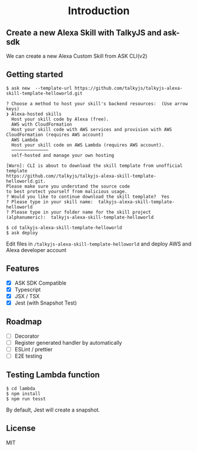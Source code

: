 ---
---

<h1 align="center">
  Introduction
</h1>

## Create a new Alexa Skill with TalkyJS and ask-sdk

We can create a new Alexa Custom Skill from ASK CLI(v2)

## Getting started

```
$ ask new  --template-url https://github.com/talkyjs/talkyjs-alexa-skill-template-helloworld.git

? Choose a method to host your skill's backend resources:  (Use arrow keys)
❯ Alexa-hosted skills
  Host your skill code by Alexa (free).
  AWS with CloudFormation
  Host your skill code with AWS services and provision with AWS CloudFormation (requires AWS account)
  AWS Lambda
  Host your skill code on AWS Lambda (requires AWS account).
  ──────────────
  self-hosted and manage your own hosting

[Warn]: CLI is about to download the skill template from unofficial template
https://github.com//talkyjs/talkyjs-alexa-skill-template-helloworld.git.
Please make sure you understand the source code
to best protect yourself from malicious usage.
? Would you like to continue download the skill template?  Yes
? Please type in your skill name:  talkyjs-alexa-skill-template-helloworld
? Please type in your folder name for the skill project (alphanumeric):  talkyjs-alexa-skill-template-helloworld

$ cd talkyjs-alexa-skill-template-helloworld
$ ask deploy
```

Edit files in `/talkyjs-alexa-skill-template-helloworld` and deploy AWS and Alexa developer account

## Features

- [x] ASK SDK Compatible
- [x] Typescript
- [x] JSX / TSX
- [x] Jest (with Snapshot Test)

## Roadmap

- [ ] Decorator
- [ ] Register generated handler by automatically
- [ ] ESLint / prettier
- [ ] E2E testing

## Testing Lambda function

```
$ cd lambda
$ npm install
$ npm run tesst
```

By default, Jest will create a snapshot.

## License

MIT
